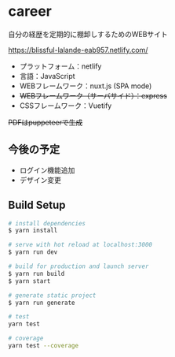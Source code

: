 # career

自分の経歴を定期的に棚卸しするためのWEBサイト

https://blissful-lalande-eab957.netlify.com/

- プラットフォーム：netlify
- 言語：JavaScript
- WEBフレームワーク：nuxt.js (SPA mode)
- ~~WEBフレームワーク（サーバサイド）：express~~
- CSSフレームワーク：Vuetify

~~PDFはpuppeteerで生成~~

## 今後の予定

- ログイン機能追加
- デザイン変更

## Build Setup

``` bash
# install dependencies
$ yarn install

# serve with hot reload at localhost:3000
$ yarn run dev

# build for production and launch server
$ yarn run build
$ yarn start

# generate static project
$ yarn run generate

# test
yarn test

# coverage
yarn test --coverage

```
